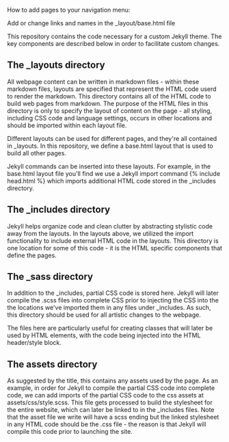 How to add pages to your navigation menu:

Add or change links and names in the \_layout/base.html file


This repository contains the code necessary for a custom Jekyll theme. The key components are described below in order to facilitate custom changes.

## The \_layouts directory

All webpage content can be written in markdown files - within these markdown files, layouts are specified that represent the HTML code userd to render the markdown. This directory contains all of the HTML code to build web pages from markdown. The purpose of the HTML files in this directory is only to specify the layout of content on the page - all styling, including CSS code and language settings, occurs in other locations and should be imported within each layout file. 

Different layouts can be used for different pages, and they're all contained in \_layouts. In this repository, we define a base.html layout that is used to build all other pages. 

Jekyll commands can be inserted into these layouts. For example, in the base.html layout file you'll find we use a Jekyll import command {% include head.html %} which imports additional HTML code stored in the \_includes directory. 


## The \_includes directory

Jekyll helps organize code and clean clutter by abstracting stylistic code away from the layouts. In the layouts above, we utilized the import functionality to include external HTML code in the layouts. This directory is one location for some of this code - it is the HTML specific components that define the pages.

## The \_sass directory

In addition to the \_includes, partial CSS code is stored here. Jekyll will later compile the .scss files into complete CSS prior to injecting the CSS into the the locations we've imported them in any files under \_includes. As such, this directory should be used for all artistic changes to the webpage. 

The files here are particularly useful for creating classes that will later be used by HTML elements, with the code being injected into the HTML header/style block.

## The assets directory

As suggested by the title, this contains any assets used by the page. As an example, in order for Jekyll to compile the partial CSS code into complete code, we can add imports of the partial CSS code to the css assets at assets/css/style.scss. This file gets processed to build the stylesheet for the entire website, which can later be linked to in the \_includes files. Note that the asset file we write will have a scss ending but the linked stylesheet in any HTML code should be the .css file - the reason is that Jekyll will compile this code prior to launching the site.


